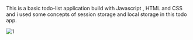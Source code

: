 This is a basic todo-list application build with Javascript , HTML and CSS and i used some concepts of session storage and local storage in this todo app.


![1](https://github.com/DineshOmmi/Todo-List/assets/107636840/1ee0ed11-fdd0-45e3-b367-ca27a6856a40)
